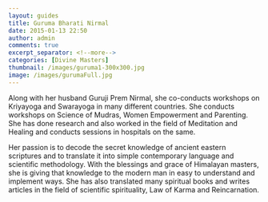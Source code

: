```yaml
---
layout: guides
title: Guruma Bharati Nirmal
date: 2015-01-13 22:50
author: admin
comments: true
excerpt_separator: <!--more-->
categories: [Divine Masters]
thumbnail: /images/guruma1-300x300.jpg
image: /images/gurumaFull.jpg
---
```

<p>Along with her husband Guruji Prem Nirmal, she co-conducts workshops on Kriyayoga and Swarayoga in many different countries. She conducts workshops on Science of Mudras, Women Empowerment and Parenting. <!--more-->She has done research and also worked in the field of Meditation and Healing and conducts sessions in hospitals on the same.</p>
<p>Her passion is to decode the secret knowledge of ancient eastern scriptures and to translate it into simple contemporary language and scientific methodology. With the blessings and grace of Himalayan masters, she is giving that knowledge to the modern man in easy to understand and implement ways. She has also translated many spiritual books and writes articles in the field of scientific spirituality, Law of Karma and Reincarnation.</p>